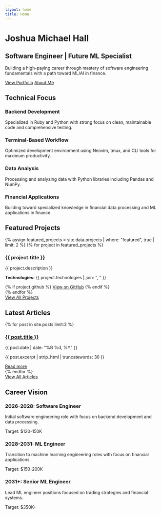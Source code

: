 ```yaml
---
layout: home
title: Home
---
```


<div class="hero-section">
  <div class="hero-content">
    <h1>Joshua Michael Hall</h1>
    <h2>Software Engineer | Future ML Specialist</h2>
    <p>Building a high-paying career through mastery of software engineering fundamentals with a path toward ML/AI in finance.</p>
    <div class="hero-links">
      <a href="/portfolio" class="btn primary-btn">View Portfolio</a>
      <a href="/about" class="btn secondary-btn">About Me</a>
    </div>
  </div>
</div>

<section class="home-section" id="technical-focus">
  <h2>Technical Focus</h2>
  <div class="tech-focus-grid">
    <div class="tech-focus-item">
      <h3>Backend Development</h3>
      <p>Specialized in Ruby and Python with strong focus on clean, maintainable code and comprehensive testing.</p>
    </div>
    <div class="tech-focus-item">
      <h3>Terminal-Based Workflow</h3>
      <p>Optimized development environment using Neovim, tmux, and CLI tools for maximum productivity.</p>
    </div>
    <div class="tech-focus-item">
      <h3>Data Analysis</h3>
      <p>Processing and analyzing data with Python libraries including Pandas and NumPy.</p>
    </div>
    <div class="tech-focus-item">
      <h3>Financial Applications</h3>
      <p>Building toward specialized knowledge in financial data processing and ML applications in finance.</p>
    </div>
  </div>
</section>

<section class="home-section" id="featured-projects">
  <h2>Featured Projects</h2>
  <div class="featured-projects-grid">
    {% assign featured_projects = site.data.projects | where: "featured", true | limit: 2 %}
    {% for project in featured_projects %}
    <div class="project-card">
      <h3>{{ project.title }}</h3>
      <p>{{ project.description }}</p>
      <p class="technologies">
        <strong>Technologies:</strong> {{ project.technologies | join: ", " }}
      </p>
      <div class="project-links">
        {% if project.github %}
        <a href="{{ project.github }}" target="_blank" class="btn project-btn">View on GitHub</a>
        {% endif %}
      </div>
    </div>
    {% endfor %}
  </div>
  <div class="section-link">
    <a href="/portfolio" class="btn outlined-btn">View All Projects</a>
  </div>
</section>

<section class="home-section" id="latest-posts">
  <h2>Latest Articles</h2>
  <div class="latest-posts-grid">
    {% for post in site.posts limit:3 %}
    <div class="post-card">
      <h3><a href="{{ post.url | relative_url }}">{{ post.title }}</a></h3>
      <p class="post-date">{{ post.date | date: "%B %d, %Y" }}</p>
      <p>{{ post.excerpt | strip_html | truncatewords: 30 }}</p>
      <a href="{{ post.url | relative_url }}" class="read-more">Read more</a>
    </div>
    {% endfor %}
  </div>
  <div class="section-link">
    <a href="/blog" class="btn outlined-btn">View All Articles</a>
  </div>
</section>

<section class="home-section" id="career-vision">
  <h2>Career Vision</h2>
  <div class="career-timeline">
    <div class="timeline-item">
      <div class="timeline-marker"></div>
      <div class="timeline-content">
        <h3>2026-2028: Software Engineer</h3>
        <p>Initial software engineering role with focus on backend development and data processing.</p>
        <p class="target">Target: $120-150K</p>
      </div>
    </div>
    <div class="timeline-item">
      <div class="timeline-marker"></div>
      <div class="timeline-content">
        <h3>2028-2031: ML Engineer</h3>
        <p>Transition to machine learning engineering roles with focus on financial applications.</p>
        <p class="target">Target: $150-200K</p>
      </div>
    </div>
    <div class="timeline-item">
      <div class="timeline-marker"></div>
      <div class="timeline-content">
        <h3>2031+: Senior ML Engineer</h3>
        <p>Lead ML engineer positions focused on trading strategies and financial systems.</p>
        <p class="target">Target: $350K+</p>
      </div>
    </div>
  </div>
</section>

<script>
  // Add animation to timeline items
  document.addEventListener('DOMContentLoaded', function() {
    const timelineItems = document.querySelectorAll('.timeline-item');
    
    const observer = new IntersectionObserver((entries) => {
      entries.forEach(entry => {
        if (entry.isIntersecting) {
          entry.target.classList.add('animate');
        }
      });
    }, { threshold: 0.5 });
    
    timelineItems.forEach(item => {
      observer.observe(item);
    });
  });
</script>
